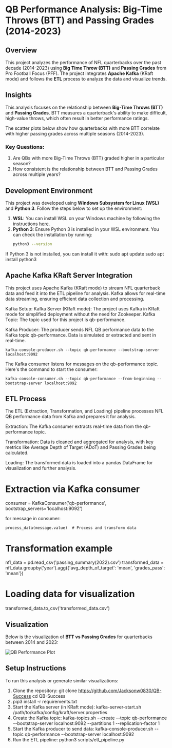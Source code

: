 # QB Performance Analysis: Big-Time Throws (BTT) and Passing Grades (2014-2023)

## Overview
This project analyzes the performance of NFL quarterbacks over the past decade (2014-2023) using **Big Time Throw (BTT)** and **Passing Grades** from Pro Football Focus (PFF). The project integrates **Apache Kafka** (KRaft mode) and follows the **ETL** process to analyze the data and visualize trends.

## Insights

This analysis focuses on the relationship between **Big-Time Throws (BTT)** and **Passing Grades**. BTT measures a quarterback's ability to make difficult, high-value throws, which often result in better performance ratings.

The scatter plots below show how quarterbacks with more BTT correlate with higher passing grades across multiple seasons (2014-2023).

### Key Questions:
1. Are QBs with more Big-Time Throws (BTT) graded higher in a particular season?
2. How consistent is the relationship between BTT and Passing Grades across multiple years?

## Development Environment
This project was developed using **Windows Subsystem for Linux (WSL)** and **Python 3**. Follow the steps below to set up the environment:

1. **WSL**: You can install WSL on your Windows machine by following the instructions [here](https://docs.microsoft.com/en-us/windows/wsl/install).
2. **Python 3**: Ensure Python 3 is installed in your WSL environment. You can check the installation by running:
   ```bash
   python3 --version

If Python 3 is not installed, you can install it with:
	sudo apt update
	sudo apt install python3

## Apache Kafka KRaft Server Integration

This project uses Apache Kafka (KRaft mode) to stream NFL quarterback data and feed it into the ETL pipeline for analysis. Kafka allows for real-time data streaming, ensuring efficient data collection and processing.

Kafka Setup:
Kafka Server (KRaft mode): The project uses Kafka in KRaft mode for simplified deployment without the need for Zookeeper.  Kafka Topic: The topic used for this project is qb-performance.

Kafka Producer:
The producer sends NFL QB performance data to the Kafka topic qb-performance. Data is simulated or extracted and sent in real-time.

	kafka-console-producer.sh --topic qb-performance --bootstrap-server localhost:9092

The Kafka consumer listens for messages on the qb-performance topic. Here's the command to start the consumer:

	kafka-console-consumer.sh --topic qb-performance --from-beginning --bootstrap-server localhost:9092

## ETL Process

The ETL (Extraction, Transformation, and Loading) pipeline processes NFL QB performance data from Kafka and prepares it for analysis.

Extraction:
   The Kafka consumer extracts real-time data from the qb-performance topic.

Transformation:
   Data is cleaned and aggregated for analysis, with key metrics like Average Depth of Target (ADoT) and Passing Grades being calculated.

Loading:
   The transformed data is loaded into a pandas DataFrame for visualization and further analysis.

# Extraction via Kafka consumer
consumer = KafkaConsumer('qb-performance', bootstrap_servers='localhost:9092')

for message in consumer:

    process_data(message.value)  # Process and transform data

# Transformation example
nfl_data = pd.read_csv('passing_summary(2022).csv')
transformed_data = nfl_data.groupby('year').agg({'avg_depth_of_target': 'mean', 'grades_pass': 'mean'})

# Loading data for visualization
transformed_data.to_csv('transformed_data.csv')

## Visualization
Below is the visualization of  **BTT vs Passing Grades** for quarterbacks between 2014 and 2023:

![QB Performance Plot](./BTTvPG.png)


## Setup Instructions

To run this analysis or generate similar visualizations:

1.  Clone the repository: 
	git clone https://github.com/Jacksonw0830/QB-Success
	cd QB-Success
2. pip3 install -r requirements.txt
3. Start the Kafka server (in KRaft mode):
	kafka-server-start.sh /path/to/kafka/config/kraft/server.properties
4. Create the Kafka topic:
	kafka-topics.sh --create --topic qb-performance --bootstrap-server localhost:9092 --partitions 1 --replication-factor 1
5. Start the Kafka producer to send data:
	kafka-console-producer.sh --topic qb-performance --bootstrap-server localhost:9092
6. Run the ETL pipeline:
	python3 scripts/etl_pipeline.py
